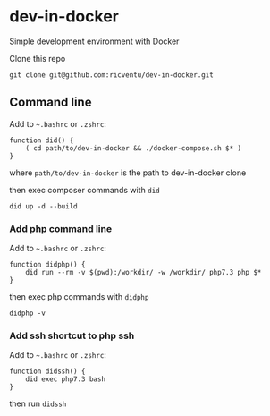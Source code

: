 # dev-in-docker
Simple development environment with Docker

Clone this repo
```
git clone git@github.com:ricventu/dev-in-docker.git
```

## Command line

Add to `~.bashrc` or `.zshrc`:

```
function did() {
    ( cd path/to/dev-in-docker && ./docker-compose.sh $* )
}
```
where `path/to/dev-in-docker` is the path to dev-in-docker clone

then exec composer commands with `did`

```
did up -d --build
```

### Add php command line

Add to `~.bashrc` or `.zshrc`:
```
function didphp() {
    did run --rm -v $(pwd):/workdir/ -w /workdir/ php7.3 php $*
}
```

then exec php commands with `didphp`

```
didphp -v
```

### Add ssh shortcut to php ssh

Add to `~.bashrc` or `.zshrc`:
```
function didssh() {
    did exec php7.3 bash
}
```

then run `didssh`
